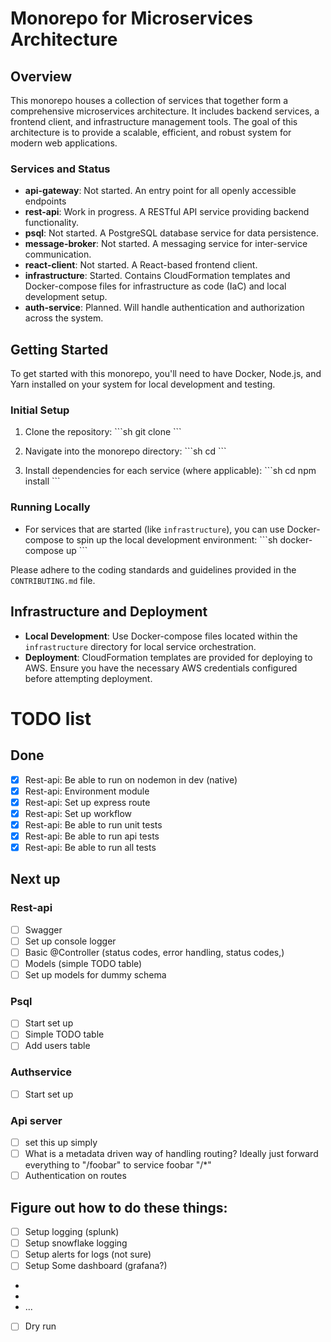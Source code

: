 # Monorepo for Microservices Architecture

## Overview

This monorepo houses a collection of services that together form a comprehensive microservices architecture. It includes backend services, a frontend client, and infrastructure management tools. The goal of this architecture is to provide a scalable, efficient, and robust system for modern web applications.

### Services and Status

- **api-gateway**: Not started. An entry point for all openly accessible endpoints
- **rest-api**: Work in progress. A RESTful API service providing backend functionality.
- **psql**: Not started. A PostgreSQL database service for data persistence.
- **message-broker**: Not started. A messaging service for inter-service communication.
- **react-client**: Not started. A React-based frontend client.
- **infrastructure**: Started. Contains CloudFormation templates and Docker-compose files for infrastructure as code (IaC) and local development setup.
- **auth-service**: Planned. Will handle authentication and authorization across the system.

## Getting Started

To get started with this monorepo, you'll need to have Docker, Node.js, and Yarn installed on your system for local development and testing.

### Initial Setup

1. Clone the repository:
   \```sh
   git clone <repository-url>
   \```

2. Navigate into the monorepo directory:
   \```sh
   cd <monorepo-directory>
   \```

3. Install dependencies for each service (where applicable):
   \```sh
   cd <service-directory>
   npm install
   \```

### Running Locally

- For services that are started (like `infrastructure`), you can use Docker-compose to spin up the local development environment:
  \```sh
  docker-compose up
  \```

Please adhere to the coding standards and guidelines provided in the `CONTRIBUTING.md` file.

## Infrastructure and Deployment

- **Local Development**: Use Docker-compose files located within the `infrastructure` directory for local service orchestration.
- **Deployment**: CloudFormation templates are provided for deploying to AWS. Ensure you have the necessary AWS credentials configured before attempting deployment.

# TODO list

## Done

- [x] Rest-api: Be able to run on nodemon in dev (native)
- [x] Rest-api: Environment module
- [x] Rest-api: Set up express route
- [x] Rest-api: Set up workflow
- [x] Rest-api: Be able to run unit tests
- [x] Rest-api: Be able to run api tests
- [x] Rest-api: Be able to run all tests

## Next up

### Rest-api

- [ ] Swagger
- [ ] Set up console logger
- [ ] Basic @Controller (status codes, error handling, status codes,)
- [ ] Models (simple TODO table)
- [ ] Set up models for dummy schema

### Psql

- [ ] Start set up
- [ ] Simple TODO table
- [ ] Add users table

### Authservice

- [ ] Start set up

### Api server

- [ ] set this up simply
- [ ] What is a metadata driven way of handling routing? Ideally just forward everything to "/foobar" to service foobar "/\*"
- [ ] Authentication on routes

## Figure out how to do these things:

- [ ] Setup logging (splunk)
- [ ] Setup snowflake logging
- [ ] Setup alerts for logs (not sure)
- [ ] Setup Some dashboard (grafana?)
-
-
- ...
- [ ] Dry run
